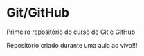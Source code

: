 # Git/GitHub
Primeiro repositório do curso de Git e GitHub

Repositório criado durante uma aula ao vivo!!!

